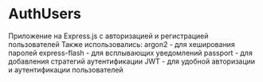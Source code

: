 # AuthUsers
Приложение на Express.js с авторизацией и регистрацией пользователей
Также использовались: argon2 - для хеширования паролей
                      express-flash - для всплывающих уведомлений
                      passport - для добавления стратегий аутентификации
                      JWT - для удобной авторизации и аутентификации пользователей
